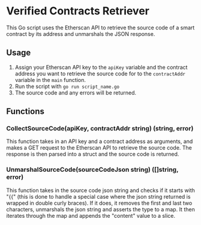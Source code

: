 # Verified Contracts Retriever

This Go script uses the Etherscan API to retrieve the source code of a smart contract by its address and unmarshals the JSON response. 

## Usage

1. Assign your Etherscan API key to the `apiKey` variable and the contract address you want to retrieve the source code for to the `contractAddr` variable in the `main` function.
2. Run the script with `go run script_name.go`
3. The source code and any errors will be returned. 

## Functions

### CollectSourceCode(apiKey, contractAddr string) (string, error)

This function takes in an API key and a contract address as arguments, and makes a GET request to the Etherscan API to retrieve the source code. The response is then parsed into a struct and the source code is returned.

### UnmarshalSourceCode(sourceCodeJson string) ([]string, error)

This function takes in the source code json string and checks if it starts with "{{" (this is done to handle a special case where the json string returned is wrapped in double curly braces). If it does, it removes the first and last two characters, unmarshals the json string and asserts the type to a map. It then iterates through the map and appends the "content" value to a slice. 

